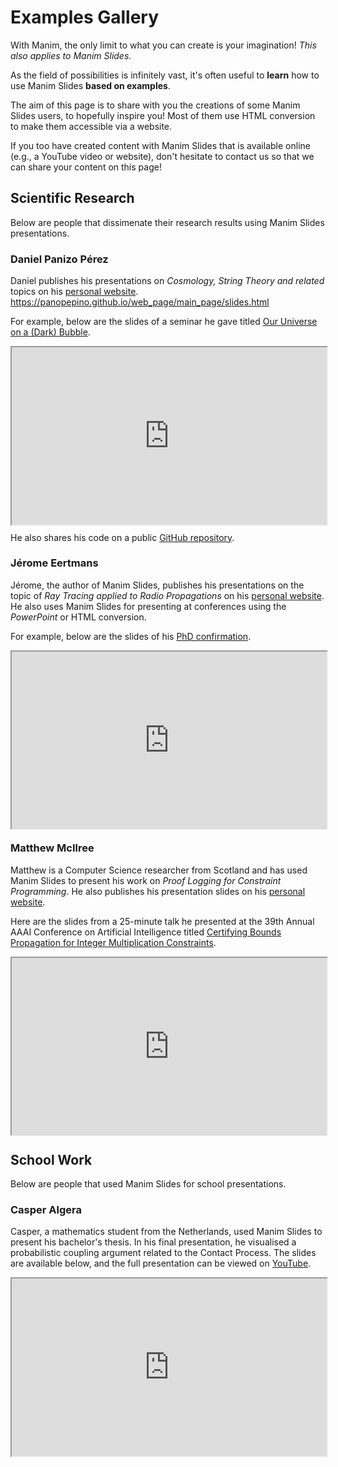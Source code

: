 # Examples Gallery

With Manim, the only limit to what you can create is your imagination!
*This also applies to Manim Slides.*

As the field of possibilities is infinitely vast,
it's often useful to **learn** how to use Manim Slides **based on examples**.

The aim of this page is to share with you the creations of some
Manim Slides users, to hopefully inspire you!
Most of them use HTML conversion to make them accessible via a website.

If you too have created content with Manim Slides that is available online
(e.g., a YouTube video or website),
don't hesitate to contact us so that we can share your content on this page!

## Scientific Research

Below are people that dissimenate their research results
using Manim Slides presentations.

### Daniel Panizo Pérez

Daniel publishes his presentations on *Cosmology, String Theory and related*
topics on his
[personal website](https://panopepino.github.io/web_page/main_page/slides.html). https://panopepino.github.io/web_page/main_page/slides.html

For example, below are the slides of a seminar he gave titled
[Our Universe on a (Dark) Bubble](https://panopepino.github.io/web_page/main_page/presentations/2023_11_long/LS.html).

<div style="position:relative;padding-bottom:56.25%;">
    <iframe
        loading="lazy"
        style="width:100%;height:100%;position:absolute;left:0px;top:0px;"
        frameborder="1"
        width="100%"
        height="100%"
        allowfullscreen
        allow="autoplay"
        src="https://panopepino.github.io/web_page/main_page/presentations/2023_11_long/LS.html">
    </iframe>
</div>

He also shares his code on a public
[GitHub repository](https://github.com/PanoPepino/mtheoretical).

### Jérome Eertmans

Jérome, the author of Manim Slides, publishes his presentations
on the topic of *Ray Tracing applied to Radio Propagations* on his
[personal website](https://eertmans.be). He also uses Manim Slides
for presenting at conferences using the *PowerPoint* or HTML conversion.

For example, below are the slides of his
[PhD confirmation](https://eertmans.be/posts/confirmation2023-presentation/).

<div style="position:relative;padding-bottom:56.25%;">
    <iframe
        loading="lazy"
        style="width:100%;height:100%;position:absolute;left:0px;top:0px;"
        frameborder="1"
        width="100%"
        height="100%"
        allowfullscreen
        allow="autoplay"
        src="https://eertmans.be/assets/slides/2023-12-07-confirmation.html">
    </iframe>
</div>

### Matthew McIlree

Matthew is a Computer Science researcher from Scotland and has used Manim Slides
to present his work on *Proof Logging for Constraint Programming*. He also publishes
his presentation slides on his [personal website](https://matthewmcilree.com).

Here are the slides from a 25-minute talk he presented at the 39th Annual AAAI Conference on Artificial Intelligence titled
[Certifying Bounds Propagation for Integer Multiplication Constraints](https://matthewmcilree.com/files/slides/mcilree_aaai2025.html).

<div style="position:relative;padding-bottom:56.25%;">
    <iframe
        loading="lazy"
        style="width:100%;height:100%;position:absolute;left:0px;top:0px;"
        frameborder="1"
        width="100%"
        height="100%"
        allowfullscreen
        allow="autoplay"
        src="https://matthewmcilree.com/files/slides/mcilree_aaai2025.html">
    </iframe>
</div>

## School Work

Below are people that used Manim Slides for school presentations.

### Casper Algera
Casper, a mathematics student from the Netherlands, used Manim Slides to present his bachelor's thesis. 
In his final presentation, he visualised a probabilistic coupling argument related to the Contact Process.
The slides are available below, and the full presentation can be viewed on [YouTube](https://www.youtube.com/watch?v=ZJhvfCL5MWE).

<div style="position:relative;padding-bottom:56.25%;">
    <iframe
        loading="lazy"
        style="width:100%;height:100%;position:absolute;left:0px;top:0px;"
        frameborder="1"
        width="100%"
        height="100%"
        allowfullscreen
        allow="autoplay"
        src="https://casperalgera.github.io/criticalvalueCP/">
    </iframe>
</div>
